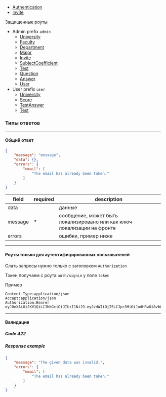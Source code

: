 
 - [Authentication](Authentication.md)  
 - [Invite](Invite.md)  


Защищенные роуты
 - Admin prefix `admin`
     - [University](Auth/Admin/University.md) 
     - [Faculty](Auth/Admin/Faculty.md) 
     - [Department](Auth/Admin/Department.md) 
     - [Major](Auth/Admin/Major.md) 
     - [Invite](Auth/Admin/Invite.md) 
     - [SubjectCoefficient](Auth/Admin/SubjectCoefficient.md) 
     - [Test](Auth/Admin/Test/Test.md) 
     - [Question](Auth/Admin/Test/Question.md) 
     - [Answer](Auth/Admin/Test/Answer.md) 
     - [User](Auth/Admin/User.md) 
 - User prefix `user`
     - [University](Auth/User/University.md) 
     - [Score](Auth/User/Score.md) 
     - [TestAnswer](Auth/User/TestAnswer.md) 
     - [Test](Auth/User/Test.md) 


### Типы ответов

---


#### Общий ответ
```json
{
    "message": "message",
    "data": {},
    "errors": {
        "email": [
            "The email has already been taken."
        ]
    }
}
```
| field | required  | description  | 
|---|---|---|
| data  |   | данные  |
| message  | *  |  сообщение, может быть локализировано или как ключ локализации на фронте |
| errors  |   |  ошибки, пример ниже |


___


#### Роуты только для аутентифицированных пользователей
Слать запросы нужно только с заголовком `Authorization`

Токен получаем с роута `auth/signin` у поле `token`

Пример
```text
Content-Type:application/json
Accept:application/json
Authorization:Bearer eyJ0eXAiOiJKV1QiLCJhbGciOiJIUzI1NiJ9.eyJzdWIiOjI5LCJpc3MiOiJodHRwOi8vbG9jYWxob3N0OjgwMDAvYXBpL2F1dGgvc2lnbmluIiwiaWF0IjoxNTI1Mjc4NTk5LCJleHAiOjE1MjUzNjQ5OTksIm5iZiI6MTUyNTI3ODU5OSwianRpIjoiRjIwME5SeFhwTDhKMEk0ayJ9.2tcwjCK507v0qd3PYaooT7Y9LPTJmhhe7cmzFLhXQuQ
```

---

#### Валидация

##### Code 422
##### Response example
```json
{
    "message": "The given data was invalid.",
    "errors": {
        "email": [
            "The email has already been taken."
        ]
    }
}
```